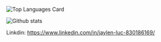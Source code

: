 ![Top Languages Card](https://github-readme-stats.vercel.app/api/top-langs/?username=JaylenLuc&layout=compact&hide=html&theme=nightowl)


![Github stats](https://github-readme-stats.vercel.app/api?username=JaylenLuc&theme=material-palenight&show_icons=true&count_private=true)


Linkdin: https://www.linkedin.com/in/jaylen-luc-830186169/
